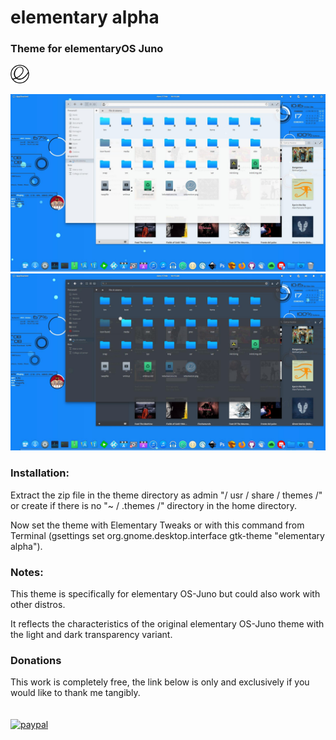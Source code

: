 # elementary alpha
### **Theme for elementaryOS Juno**
![](img/elementary_logo.png)

![](img/screenshot1.png)
![](img/screenshot2.png)

### **Installation:**
Extract the zip file in the theme directory as admin "/ usr / share / themes /" or create if there is no "~ / .themes /" directory in the home directory.

Now set the theme with Elementary Tweaks or with this command from Terminal (gsettings set org.gnome.desktop.interface gtk-theme "elementary alpha").
<br>

### **Notes:**
This theme is specifically for elementary OS-Juno but could also work with other distros.

It reflects the characteristics of the original elementary OS-Juno theme with the light and dark transparency variant.
<br>

### **Donations**
This work is completely free, the link below is only and exclusively if you would like to thank me tangibly.
<br>
<br>
<br>[![paypal](http://i66.tinypic.com/2r3ecer.png)](https://paypal.me/KKusanagi?locale.x=it_IT)


